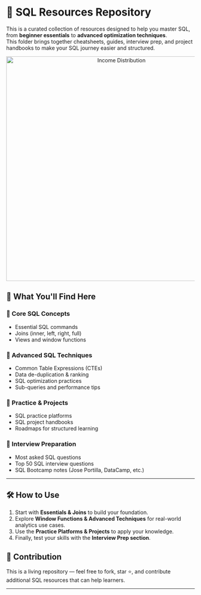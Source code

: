 # 📂 SQL Resources Repository

This is a curated collection of resources designed to help you master SQL, from **beginner essentials** to **advanced optimization techniques**.  
This folder brings together cheatsheets, guides, interview prep, and project handbooks to make your SQL journey easier and structured.

<p align="center">
  <img src="images/personal loan screenshot.png" alt="Income Distribution" width="600"/>
</p>


## 📘 What You'll Find Here

### 🔹 Core SQL Concepts
- Essential SQL commands  
- Joins (inner, left, right, full)  
- Views and window functions  

### 🔹 Advanced SQL Techniques
- Common Table Expressions (CTEs)  
- Data de-duplication & ranking  
- SQL optimization practices  
- Sub-queries and performance tips  

### 🔹 Practice & Projects
- SQL practice platforms  
- SQL project handbooks  
- Roadmaps for structured learning  

### 🔹 Interview Preparation
- Most asked SQL questions  
- Top 50 SQL interview questions  
- SQL Bootcamp notes (Jose Portilla, DataCamp, etc.)  

---

## 🛠 How to Use
1. Start with **Essentials & Joins** to build your foundation.  
2. Explore **Window Functions & Advanced Techniques** for real-world analytics use cases.  
3. Use the **Practice Platforms & Projects** to apply your knowledge.  
4. Finally, test your skills with the **Interview Prep section**.  


## 🚀 Contribution
This is a living repository — feel free to fork, star ⭐, and contribute additional SQL resources that can help learners.

---
